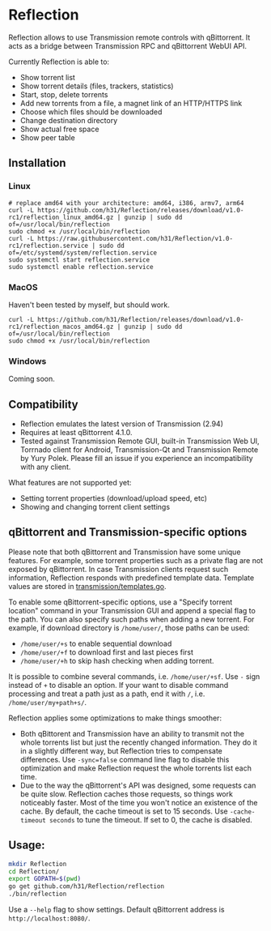 # Reflection

Reflection allows to use Transmission remote controls with qBittorrent.
It acts as a bridge between Transmission RPC and qBittorrent WebUI API.

Currently Reflection is able to:
* Show torrent list
* Show torrent details (files, trackers, statistics)
* Start, stop, delete torrents
* Add new torrents from a file, a magnet link of an HTTP/HTTPS link
* Choose which files should be downloaded
* Change destination directory
* Show actual free space
* Show peer table

## Installation
### Linux
```
# replace amd64 with your architecture: amd64, i386, armv7, arm64
curl -L https://github.com/h31/Reflection/releases/download/v1.0-rc1/reflection_linux_amd64.gz | gunzip | sudo dd of=/usr/local/bin/reflection
sudo chmod +x /usr/local/bin/reflection
curl -L https://raw.githubusercontent.com/h31/Reflection/v1.0-rc1/reflection.service | sudo dd of=/etc/systemd/system/reflection.service
sudo systemctl start reflection.service
sudo systemctl enable reflection.service
```
### MacOS
Haven't been tested by myself, but should work.
```
curl -L https://github.com/h31/Reflection/releases/download/v1.0-rc1/reflection_macos_amd64.gz | gunzip | sudo dd of=/usr/local/bin/reflection
sudo chmod +x /usr/local/bin/reflection
```
### Windows
Coming soon.

## Compatibility
* Reflection emulates the latest version of Transmission (2.94)
* Requires at least qBittorrent 4.1.0.
* Tested against Transmission Remote GUI, built-in Transmission Web UI, Torrnado client for Android, Transmission-Qt and Transmission Remote by Yury Polek. Please fill an issue if you experience an incompatibility with any client.

What features are not supported yet:
* Setting torrent properties (download/upload speed, etc)
* Showing and changing torrent client settings

## qBittorrent and Transmission-specific options

Please note that both qBittorrent and Transmission have some unique features.
For example, some torrent properties such as a private flag are not exposed by qBittorrent.
In case Transmission clients request such information, Reflection responds with predefined template data. Template values are stored in [transmission/templates.go](https://github.com/h31/Reflection/blob/master/transmission/templates.go).

To enable some qBittorrent-specific options, use a "Specify torrent location" command in your Transmission GUI
and append a special flag to the path. You can also specify such paths when adding a new torrent.
For example, if download directory is `/home/user/`, those paths can be used:
* `/home/user/+s` to enable sequential download
* `/home/user/+f` to download first and last pieces first 
* `/home/user/+h` to skip hash checking when adding torrent.

It is possible to combine several commands, i.e. `/home/user/+sf`. Use `-` sign instead of `+` to disable an option.
If your want to disable command processing and treat a path just as a path, end it with `/`, i.e. `/home/user/my+path+s/`.

Reflection applies some optimizations to make things smoother:
* Both qBittorent and Transmission have an ability to transmit not the whole torrents list but just the recently changed information.
They do it in a slightly different way, but Reflection tries to compensate differences.
Use `-sync=false` command line flag to disable this optimization and make Reflection request the whole torrents list each time.
* Due to the way the qBittorrent's API was designed, some requests can be quite slow.
Reflection caches those requests, so things work noticeably faster. Most of the time you won't notice an existence of the cache.
By default, the cache timeout is set to 15 seconds. Use `-cache-timeout seconds` to tune the timeout. If set to 0, the cache is disabled.

## Usage:

```bash
mkdir Reflection
cd Reflection/
export GOPATH=$(pwd)
go get github.com/h31/Reflection/reflection
./bin/reflection
```

Use a `--help` flag to show settings. Default qBittorrent address is `http://localhost:8080/`.
